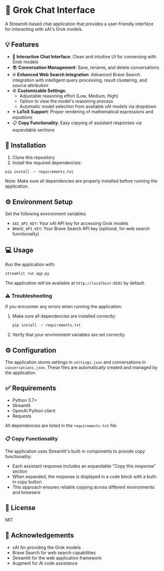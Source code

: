 # 🚀 Grok Chat Interface

A Streamlit-based chat application that provides a user-friendly interface for interacting with xAI's Grok models.

## 💡 Features

- 💬 **Interactive Chat Interface**: Clean and intuitive UI for conversing with Grok models
- 📚 **Conversation Management**: Save, rename, and delete conversations
- 🌐 **Enhanced Web Search Integration**: Advanced Brave Search integration with intelligent query processing, result clustering, and source attribution
- ⚙️ **Customizable Settings**:
  - Adjustable reasoning effort (Low, Medium, High)
  - Option to view the model's reasoning process
  - Automatic model selection from available xAI models via dropdown
- ➗ **LaTeX Support**: Proper rendering of mathematical expressions and equations
- 📋 **Copy Functionality**: Easy copying of assistant responses via expandable sections

## 🔧 Installation

1. Clone this repository
2. Install the required dependencies:

```bash
pip install -r requirements.txt
```

Note: Make sure all dependencies are properly installed before running the application.

## ⚙️ Environment Setup

Set the following environment variables:

- `XAI_API_KEY`: Your xAI API key for accessing Grok models
- `BRAVE_API_KEY`: Your Brave Search API key (optional, for web search functionality)

## 💻 Usage

Run the application with:

```bash
streamlit run app.py
```

The application will be available at `http://localhost:8501` by default.

### ⚠️ Troubleshooting

If you encounter any errors when running the application:

1. Make sure all dependencies are installed correctly:
   ```bash
   pip install -r requirements.txt
   ```

2. Verify that your environment variables are set correctly.

## ⚙️ Configuration

The application stores settings in `settings.json` and conversations in `conversations.json`. These files are automatically created and managed by the application.

## ✅ Requirements

- Python 3.7+
- Streamlit
- OpenAI Python client
- Requests

All dependencies are listed in the `requirements.txt` file.

### 📋 Copy Functionality

The application uses Streamlit's built-in components to provide copy functionality:
- Each assistant response includes an expandable "Copy this response" section
- When expanded, the response is displayed in a code block with a built-in copy button
- This approach ensures reliable copying across different environments and browsers

## 📜 License

MIT

## 👏 Acknowledgements

- xAI for providing the Grok models
- Brave Search for web search capabilities
- Streamlit for the web application framework
- Augment for AI code assistance
